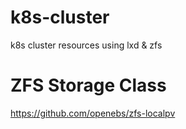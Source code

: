 # k8s-cluster
k8s cluster resources using lxd &amp; zfs

# ZFS Storage Class
https://github.com/openebs/zfs-localpv
